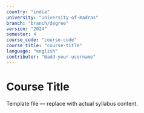 ```yaml
---
country: "india"
university: "university-of-madras"
branch: "branch/degree"
version: "2024"
semester: 4
course_code: "course-code"
course_title: "course-title"
language: "english"
contributor: "@add-your-username"
---
```


# Course Title

Template file — replace with actual syllabus content.
